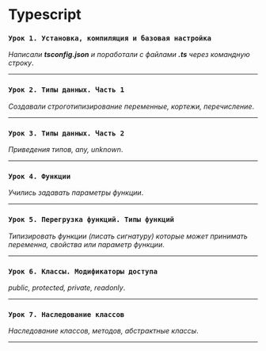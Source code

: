 
# Typescript

### `Урок 1. Установка, компиляция и базовая настройка`

_Написали **tsconfig.json** и поработали с файлами **.ts** через командную строку_.

---

### `Урок 2. Типы данных. Часть 1`

_Создавали строготипизирование переменные, кортежи, перечисление_.

---

### `Урок 3. Типы данных. Часть 2`

_Приведения типов, any, unknown_.

---

### `Урок 4. Функции`

_Учились задавать параметры функции_.

---

### `Урок 5. Перегрузка функций. Типы функций`

_Типизировать функции (писать сигнатуру) которые может принимать переменна, свойства или параметр функции_.

---

### `Урок 6. Классы. Модификаторы доступа`

_public, protected, private, readonly_.

---

### `Урок 7. Наследование классов`

_Наследование классов, методов, абстрактные классы_.

---

